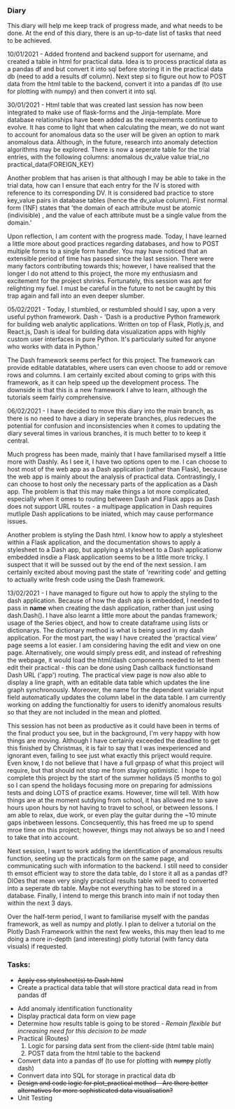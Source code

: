### Diary

This diary will help me keep track of progress made, and what needs to be done. At the end of this diary, there is an up-to-date list of tasks that need to be achieved.

10/01/2021 - Added frontend and backend support for username, and created a table in html for practical data. Idea is to process practical data as a pandas df and but convert it into sql before storing it in the practical data db (need to add a results df column).
             Next step si to figure out how to POST data from the html table to the backend, convert it into a pandas df (to use for plotting with numpy) and then convert it into sql.
        
30/01/2021 - Html table that was created last session has now been integrated to make use of flask-forms and the Jinja-template. More database relationships have been added as the requirements continue to evolve. It has come to light that when calculating the mean, we do not want to account for anomalous data so the user will be given an option to mark anomalous data. Although, in the future, research into anomaly detection algorithms may be explored. There is now a seperate table for the trial entries, with the following columns: anomalous dv_value value trial_no practical_data(FOREIGN_KEY)

Another problem that has arisen is that although I may be able to take in the trial data, how can I ensure that each entry for the IV is stored with reference to its corresponding DV. It is considered bad practice to store key_value pairs in database tables (hence the dv_value column). First normal form (1NF) states that 'the domain of each attribute must be atomic (indivisible) , and the value of each attribute must be a single value from the domain.'

Upon reflection, I am content with the progress made. Today, I have learned a little more about good practices regarding databases, and how to POST multiple forms to a single form handler. You may have noticed that an extensible period of time has passed since the last session. There were many factors contributing towards this; however, I have realised that the longer I do not attend to this project, the more my enthusiasm and excitement for the project shrinks. Fortunately, this session was apt for relighting my fuel. I must be careful in the future to not be caught by this trap again and fall into an even deeper slumber.

05/02/2021 - Today, I stumbled, or restumbled should I say, upon a very useful python framework. 
Dash - 'Dash is a productive Python framework for building web analytic applications. Written on top of Flask, Plotly.js, and React.js, Dash is ideal for building data visualization apps with highly custom user interfaces in pure Python. It's particularly suited for anyone who works with data in Python.'

The Dash framework seems perfect for this project. The framework can provide editable datatables, where users can even choose to add or remove rows and columns. I am certainly excited about coming to grips with this framework, as it can help speed up the development process. The downside is that this is a new framework I ahve to learn, although the tutorials seem fairly comprehensive.

06/02/2021 - I have decided to move this diary into the main branch, as there is no need to have a diary in seperate branches, plus redecues the potential for confusion and inconsistencies when it comes to updating the diary several times in various branches, it is much better to to keep it central.

Much progress has been made, mainly that I have familiarised myself a little more with Dashly. As I see it, I have two options open to me. I can choose to host most of the web app as a Dash application (rather than Flask), because the web app is mainly about the analysis of practical data. Contrastingly, I can choose to host only the necessary parts of the application as a Dash app. The problem is that this may make things a lot more complicated, especially when it omes to routing between Dash and Flask apps as Dash does not support URL routes - a multipage application in Dash requires mutliple Dash applications to be iniated, which may cause performance issues.

Another problem is styling the Dash html. I know how to apply a stylesheet within a Flask application, and the documentation shows to apply a stylesheet to a Dash app, but applying a stylesheet to a Dash applicationw embedded insdie a Flask application seems to be a little more tricky. I suspect that it will be sussed out by the end of the next session. I am certainly excited about moving past the state of 'rewriting code' and getting to actually write fresh code using the Dash framework.

13/02/2021 - I have managed to figure out how to apply the styling to the dash application. Because of how the dash app is embedded, I needed to pass in __name__ when creating the dash application, rather than just using dash.Dash(). I have also learnt a little more about the pandas framework; usage of the Series object, and how to create dataframe using lists or dictionarys. The dictionary method is what is being used in my dash application. For the most part, the way I have created the 'practical view' page seems a lot easier. I am considering having the edit and view on one page. Alternatively, one would simply press edit, and instead of refreshing the webpage, it would load the html/dash components needed to let them edit their practical - this can be done using Dash callback functionsand Dash URL ('app') routing. The practical view page is now also able to display a line graph, with an editable data table which updates the line graph synchronously. Moreover, the name for the dependent variable input field automatically updates the column label in the data table. I am currently working on adding the functionaltiy for users to idenitfy anomalous results so that they are not included in the mean and plotted. 

This session has not been as productive as it could have been in terms of the final product you see, but in the background, I'm very happy with how things are moving. Although I have certainly exceeded the deadline to get this finished by Christmas, it is fair to say that I was inexperienced and ignorant even, failing to see just what exactly this priject would require. Even know, I do not believe that I have a full grpasp of what this project will require, but that should not stop me from staying optimistic. I hope to complete this project by the start of the summer holidays (5 months to go) so I can spend the holidays focusing more on preparing for admissions tests and doing LOTS of practice exams. However, time will tell. With how things are at the moment sutdying from school, it has allowed me to save hours upon hours by not having to travel to school, or between lessons. I am able to relax, due work, or even play the guitar during the ~10 minute gaps inbetween lessons. Concsequently, this has freed me up to spend mroe time on this project; however, things may not always be so and I need to take that into account.

Next session, I want to work adding the identification of anomalous results function, seeting up the practicals form on the same page, and communicating such with information to the backend. I still need to consider th emsot efficient way to store the data table, do I store it all as a pandas df? DIOes that mean very singly practical results table will need to converted into a seperate db table. Maybe not everything has to be stored in a database. Finally, I intend to merge this branch into main if not today then within the next 3 days.

Over the half-term period, I want to familiarise myself with the pandas framework, as well as numpy and plotly. I plan to deliver a tutorial on the Plotly Dash Framework within the next few weeks, this may then lead to me doing a more in-depth (and interesting) plotly tutorial (with fancy data visuals) if requested. 

### Tasks:
<ul>
  <li><s>Apply css stylesheet(s) to Dash html</s></li>
  <li>Create a practical data table that will store practical data read in from pandas df</li>
</ul>
<ul>
  <li>Add anomaly identification functionality</li>
  <li>Display practical data form on view page</li>
  <li>Determine how results table is going to be stored - <i>Remain flexible but increasing need for this decision to be made</i>
  <li>Practical (Routes)
  <ol>
    <li>Logic for parsing data sent from the client-side (html table main)</li>
    <li>POST data from the html table to the backend</li>
  </ol>
  </li>
  <li>Convert data into a pandas df (to use for plotting with <s>numpy</s> plotly dash)</li>
  <li>Connvert data into SQL for storage in practical data db</li>
  <li><s>Design and code logic for plot_practical method - Are there better alternatives for more sophisticated data visualisation?</s></li>
  <li>Unit Testing</li>
</ul>
